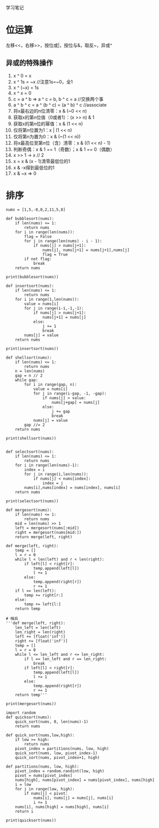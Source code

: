 学习笔记
# 位运算

左移<<，右移>>，按位或|，按位与&，取反~，异或^

## 异或的特殊操作

1. x ^ 0 = x
2. x ^ 1s = ~x //注意1s=~0，全1
3. x ^ (~x) = 1s
4. x ^ x = 0
5. c = a ^ b => a ^ c = b, b ^ c = a //交换两个事
6. a ^ b ^ c = a ^ (b ^ c) = (a ^ b) ^ c //associate
7. 将x最右边的n位清零：x & (~0 << n)
8. 获取x的第n位值（0或者1）：(x >> n) & 1
9. 获取x的第n位的幂值：x & (1 << n)
10. 仅将第n位置为1：x | (1 << n)
11. 仅将第n为置为0：x & (~(1 << n))
12. 将x最高位至第n位（含）清零：x & ((1 << n) - 1)
13. 判断奇偶：x & 1 == 1（奇数）；x & 1 == 0（偶数）
14. x >> 1 -> x // 2
15. x = x & (x - 1)清零最低位的1
16. x & -x得到最低位的1
17. x & ~x => 0

# 排序
	nums = [1,5,-8,0,2,11,5,8]
	
	def bubblesort(nums):
	    if len(nums) <= 1:
	        return nums
	    for i in range(len(nums)):
	        flag = False
	        for j in range(len(nums) - i - 1):
	            if nums[j] > nums[j+1]:
	                nums[j], nums[j+1] = nums[j+1],nums[j]
	                flag = True
	        if not flag:
	            break
	    return nums
	
	print(bubblesort(nums))
	
	def insertsort(nums):
	    if len(nums) <= 1:
	        return nums
	    for i in range(1,len(nums)):
	        value = nums[i]
	        for j in range(i-1,-1,-1):
	            if nums[j] > nums[j+1]:
	                nums[j+1] = nums[j]
	            else:
	                j += 1
	                break
	        nums[j] = value
	    return nums
	
	print(insertsort(nums))
	
	def shellsort(nums):
	    if len(nums) <= 1:
	        return nums
	    n = len(nums)
	    gap = n // 2
	    while gap:
	        for i in range(gap, n):
	            value = nums[i]
	            for j in range(i-gap, -1, -gap):
	                if nums[j] > value:
	                    nums[j+gap] = nums[j]
	                else:
	                    j += gap
	                    break
	            nums[j] = value
	        gap //= 2
	    return nums
	
	print(shellsort(nums))
	
	
	def selectsort(nums):
	    if len(nums) <= 1:
	        return nums
	    for i in range(len(nums)-1):
	        index = i
	        for j in range(i,len(nums)):
	            if nums[j] < nums[index]:
	                index = j
	        nums[i],nums[index] = nums[index], nums[i]
	    return nums
	
	print(selectsort(nums))
	
	def mergesort(nums):
	    if len(nums) <= 1:
	        return nums
	    mid = len(nums) >> 1
	    left = mergesort(nums[:mid])
	    right = mergesort(nums[mid:])
	    return merge(left, right)
	
	def merge(left, right):
	    temp = []
	    l = r = 0
	    while l < len(left) and r < len(right):
	        if left[l] < right[r]:
	            temp.append(left[l])
	            l += 1
	        else:
	            temp.append(right[r])
	            r += 1
	    if l == len(left):
	        temp += right[r:]
	    else:
	        temp += left[l:]
	    return temp
	
	# 哨兵
	'''def merge(left, right):
	    len_left = len(left)
	    len_right = len(right)
	    left += [float('inf')]
	    right += [float('inf')]
	    temp = []
	    l = r = 0
	    while l <= len_left and r <= len_right:
	        if l == len_left and r == len_right:
	            break
	        if left[l] < right[r]:
	            temp.append(left[l])
	            l += 1
	        else:
	            temp.append(right[r])
	            r += 1
	    return temp'''
	
	print(mergesort(nums))
	
	import random
	def quicksort(nums):
	    quick_sort(nums, 0, len(nums)-1)
	    return nums
	
	def quick_sort(nums,low,high):
	    if low >= high:
	        return nums
	    pivot_index = partitions(nums, low, high)
	    quick_sort(nums, low, pivot_index-1)
	    quick_sort(nums, pivot_index+1, high)
	
	def partitions(nums, low, high):
	    pivot_index = random.randint(low, high)
	    pivot = nums[pivot_index]
	    nums[high], nums[pivot_index] = nums[pivot_index], nums[high]
	    i = low
	    for j in range(low, high):
	        if nums[j] < pivot:
	            nums[i], nums[j] = nums[j], nums[i]
	            i += 1
	    nums[i], nums[high] = nums[high], nums[i]
	    return i
	
	print(quicksort(nums))
